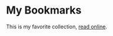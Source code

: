 # My Bookmarks

This is my favorite collection, [read online](https://yanyue404.github.io/my-bookmarks).
